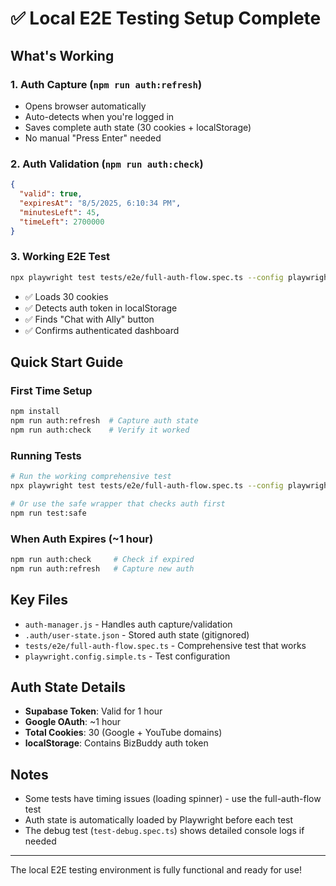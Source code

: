 # ✅ Local E2E Testing Setup Complete

## What's Working

### 1. **Auth Capture** (`npm run auth:refresh`)
- Opens browser automatically
- Auto-detects when you're logged in
- Saves complete auth state (30 cookies + localStorage)
- No manual "Press Enter" needed

### 2. **Auth Validation** (`npm run auth:check`)
```json
{
  "valid": true,
  "expiresAt": "8/5/2025, 6:10:34 PM",
  "minutesLeft": 45,
  "timeLeft": 2700000
}
```

### 3. **Working E2E Test**
```bash
npx playwright test tests/e2e/full-auth-flow.spec.ts --config playwright.config.simple.ts
```
- ✅ Loads 30 cookies
- ✅ Detects auth token in localStorage
- ✅ Finds "Chat with Ally" button
- ✅ Confirms authenticated dashboard

## Quick Start Guide

### First Time Setup
```bash
npm install
npm run auth:refresh  # Capture auth state
npm run auth:check    # Verify it worked
```

### Running Tests
```bash
# Run the working comprehensive test
npx playwright test tests/e2e/full-auth-flow.spec.ts --config playwright.config.simple.ts

# Or use the safe wrapper that checks auth first
npm run test:safe
```

### When Auth Expires (~1 hour)
```bash
npm run auth:check     # Check if expired
npm run auth:refresh   # Capture new auth
```

## Key Files

- `auth-manager.js` - Handles auth capture/validation
- `.auth/user-state.json` - Stored auth state (gitignored)
- `tests/e2e/full-auth-flow.spec.ts` - Comprehensive test that works
- `playwright.config.simple.ts` - Test configuration

## Auth State Details

- **Supabase Token**: Valid for 1 hour
- **Google OAuth**: ~1 hour
- **Total Cookies**: 30 (Google + YouTube domains)
- **localStorage**: Contains BizBuddy auth token

## Notes

- Some tests have timing issues (loading spinner) - use the full-auth-flow test
- Auth state is automatically loaded by Playwright before each test
- The debug test (`test-debug.spec.ts`) shows detailed console logs if needed

---

The local E2E testing environment is fully functional and ready for use!